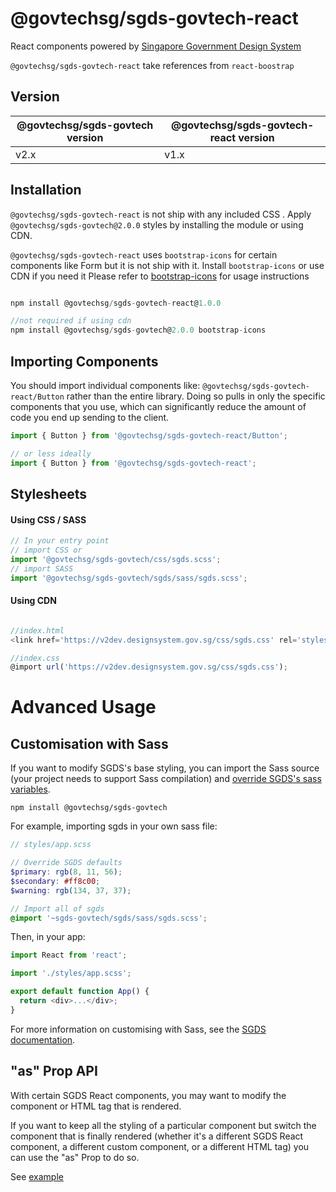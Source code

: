 # @govtechsg/sgds-govtech-react

React components powered by [Singapore Government Design System](https://www.designsystem.gov.sg)

`@govtechsg/sgds-govtech-react` take references from `react-boostrap` 

## Version

| @govtechsg/sgds-govtech version | @govtechsg/sgds-govtech-react version |
| ------------------------------- | ------------------------------------- |
| v2.x                            | v1.x                                  |

## Installation

`@govtechsg/sgds-govtech-react` is not ship with any included CSS . Apply `@govtechsg/sgds-govtech@2.0.0` styles by installing the module or using CDN.

`@govtechsg/sgds-govtech-react` uses `bootstrap-icons` for certain components like Form but it is not ship with it. Install `bootstrap-icons` or use CDN if you need it Please refer to [bootstrap-icons](https://icons.getbootstrap.com/#usage) for usage instructions

```js

npm install @govtechsg/sgds-govtech-react@1.0.0

//not required if using cdn
npm install @govtechsg/sgds-govtech@2.0.0 bootstrap-icons

```

## Importing Components

You should import individual components like: `@govtechsg/sgds-govtech-react/Button` rather than the entire library. Doing so pulls in only the specific components that you use, which can significantly reduce the amount of code you end up sending to the client.

```js
import { Button } from '@govtechsg/sgds-govtech-react/Button';

// or less ideally
import { Button } from '@govtechsg/sgds-govtech-react';
```

## Stylesheets

#### Using CSS / SASS

```js
// In your entry point
// import CSS or
import '@govtechsg/sgds-govtech/css/sgds.scss';
// import SASS
import '@govtechsg/sgds-govtech/sgds/sass/sgds.scss';
```

#### Using CDN

```js

//index.html
<link href='https://v2dev.designsystem.gov.sg/css/sgds.css' rel='stylesheet' type='text/css'/>

//index.css
@import url('https://v2dev.designsystem.gov.sg/css/sgds.css');

```

# Advanced Usage

## Customisation with Sass

If you want to modify SGDS's base styling, you can import the Sass source (your project needs to support Sass compilation) and [override SGDS's sass variables](https://www.designsystem.tech.gov.sg/docs/customise-sgds/).

```
npm install @govtechsg/sgds-govtech
```

For example, importing sgds in your own sass file:

```scss
// styles/app.scss

// Override SGDS defaults
$primary: rgb(8, 11, 56);
$secondary: #ff8c00;
$warning: rgb(134, 37, 37);

// Import all of sgds
@import '~sgds-govtech/sgds/sass/sgds.scss';
```

Then, in your app:

```js
import React from 'react';

import './styles/app.scss';

export default function App() {
  return <div>...</div>;
}
```

For more information on customising with Sass, see the [SGDS documentation](https://www.designsystem.tech.gov.sg/docs/customise-sgds/).

## "as" Prop API

With certain SGDS React components, you may want to modify the component or HTML tag that is rendered.

If you want to keep all the styling of a particular component but switch the component that is finally rendered (whether it's a different SGDS React component, a different custom component, or a different HTML tag) you can use the "as" Prop to do so.

See [example](https://react-bootstrap.github.io/getting-started/introduction#as-prop-api)
